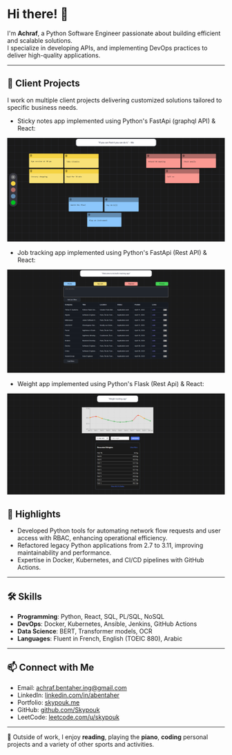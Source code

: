 # Hi there! 👋

I'm **Achraf**, a Python Software Engineer passionate about building efficient and scalable solutions. <br>
I specialize in developing APIs, and implementing DevOps practices to deliver high-quality applications.

---

## 🚀 Client Projects
I work on multiple client projects delivering customized solutions tailored to specific business needs.

- Sticky notes app implemented using Python's FastApi (graphql API) & React:
<img src="./assets/images/postit_overview.png" alt="Post-it App Interface" width="600"/>

- Job tracking app implemented using Python's FastApi (Rest API) & React:
<img src="./assets/images/tracking_app_overview.png" alt="Post-it App Interface" width="600"/>

- Weight app implemented using Python's Flask (Rest Api) & React:
<img src="./assets/images/weight_app_overview.png" alt="Post-it App Interface" width="600"/>

## 🌟 Highlights
- Developed Python tools for automating network flow requests and user access with RBAC, enhancing operational efficiency.
- Refactored legacy Python applications from 2.7 to 3.11, improving maintainability and performance.
- Expertise in Docker, Kubernetes, and CI/CD pipelines with GitHub Actions.

---

## 🛠 Skills
- **Programming**: Python, React, SQL, PL/SQL, NoSQL
- **DevOps**: Docker, Kubernetes, Ansible, Jenkins, GitHub Actions
- **Data Science**: BERT, Transformer models, OCR
- **Languages**: Fluent in French, English (TOEIC 880), Arabic

---

## 📫 Connect with Me
- Email: [achraf.bentaher.ing@gmail.com](mailto:achraf.bentaher.ing@gmail.com)
- LinkedIn: [linkedin.com/in/abentaher](https://linkedin.com/in/abentaher)
- Portfolio: [skypouk.me](https://skypouk.me)
- GitHub: [github.com/Skypouk](https://github.com/Skypouk)
- LeetCode: [leetcode.com/u/skypouk](https://leetcode.com/u/skypouk)

---

🌱 Outside of work, I enjoy **reading**, playing the **piano**, **coding** personal projects and a variety of other sports and activities.
